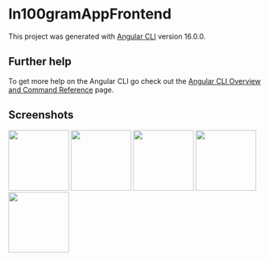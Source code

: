 # In100gramAppFrontend

This project was generated with [Angular CLI](https://github.com/angular/angular-cli) version 16.0.0.

## Further help

To get more help on the Angular CLI go check out the [Angular CLI Overview and Command Reference](https://angular.io/cli) page.

## Screenshots 
<img src="https://github.com/roman-andriiv/In100gram-app-frontend/assets/63511356/f2b16c31-c8eb-4d14-a125-d1742c0fbacf" height="120">
<img src="https://github.com/roman-andriiv/In100gram-app-frontend/assets/63511356/17d15989-f457-4db9-82d7-e413939bfacf" height="120">
<img src="https://github.com/roman-andriiv/In100gram-app-frontend/assets/63511356/ac267cf0-7f7f-4d3b-816b-24d720f6aeb1" height="120">
<img src="https://github.com/roman-andriiv/In100gram-app-frontend/assets/63511356/b88d4d3e-9677-4e37-b899-f077967d53df" height="120">
<img src="https://github.com/roman-andriiv/In100gram-app-frontend/assets/63511356/1b47c856-10fe-4414-9264-ede5fe57baf9" height="120">



